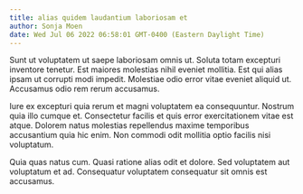 ```yaml
---
title: alias quidem laudantium laboriosam et
author: Sonja Moen
date: Wed Jul 06 2022 06:58:01 GMT-0400 (Eastern Daylight Time)
---
```

Sunt ut voluptatem ut saepe laboriosam omnis ut. Soluta totam excepturi inventore tenetur. Est maiores molestias nihil eveniet mollitia. Est qui alias ipsam ut corrupti modi impedit. Molestiae odio error vitae eveniet aliquid ut. Accusamus odio rem rerum accusamus.

 Iure ex excepturi quia rerum et magni voluptatem ea consequuntur. Nostrum quia illo cumque et. Consectetur facilis et quis error exercitationem vitae est atque. Dolorem natus molestias repellendus maxime temporibus accusantium quia hic enim. Non commodi odit mollitia optio facilis nisi voluptatum.

 Quia quas natus cum. Quasi ratione alias odit et dolore. Sed voluptatem aut voluptatum et ad. Consequatur voluptatem consequatur sit omnis est accusamus.